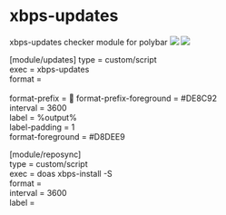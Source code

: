 # xbps-updates
xbps-updates checker module for polybar <img src="https://raw.githubusercontent.com/siduck76/xbps-updates/master/dd_001.png">
<img src="https://raw.githubusercontent.com/siduck76/xbps-updates/master/full.png">



[module/updates]
type = custom/script<br>
exec = xbps-updates<br>
format = <label><br><br>
format-prefix = 󰳡 
format-prefix-foreground = #DE8C92<br>
interval = 3600 <br>
label = %output% <br>
label-padding = 1<br>
format-foreground = #D8DEE9  <br>   

[module/reposync]<br>
type = custom/script<br>
exec = doas xbps-install -S<br>
format =<br>
interval = 3600 <br>
label = <br>
